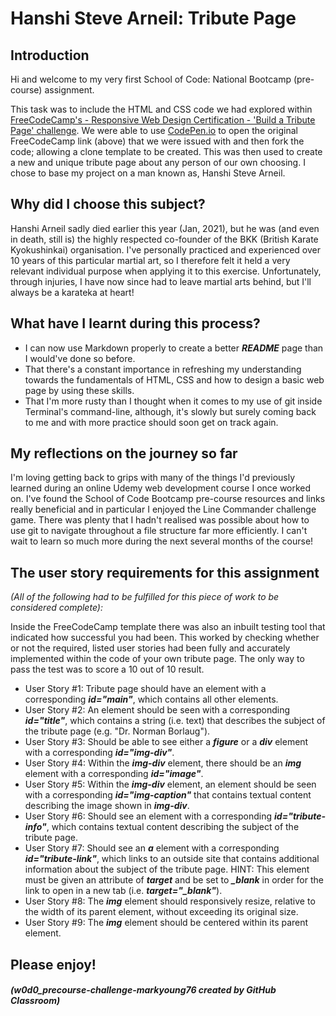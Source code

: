 # **Hanshi Steve Arneil: Tribute Page**
## Introduction
Hi and welcome to my very first School of Code: National Bootcamp (pre-course) assignment.  

This task was to include the HTML and CSS code we had explored within [FreeCodeCamp's - Responsive Web Design Certification - 'Build a Tribute Page' challenge](https://www.freecodecamp.org/learn/responsive-web-design/responsive-web-design-projects/build-a-tribute-page). We were able to use [CodePen.io](https://codepen.io) to open the original FreeCodeCamp link (above) that we were issued with and then fork the code; allowing a clone template to be created. This was then used to create a new and unique tribute page about any person of our own choosing. I chose to base my project on a man known as, Hanshi Steve Arneil.  

## Why did I choose this subject?

Hanshi Arneil sadly died earlier this year (Jan, 2021), but he was (and even in death, still is) the highly respected co-founder of the BKK (British Karate Kyokushinkai) organisation. I've personally practiced and experienced over 10 years of this particular martial art, so I therefore felt it held a very relevant individual purpose when applying it to this exercise. Unfortunately, through injuries, I have now since had to leave martial arts behind, but I'll always be a karateka at heart!

## What have I learnt during this process?

* I can now use Markdown properly to create a better _**README**_ page than I would've done so before.
* That there's a constant importance in refreshing my understanding towards the fundamentals of HTML, CSS and how to design a basic web page by using these skills.
* That I'm more rusty than I thought when it comes to my use of git inside Terminal's command-line, although, it's slowly but surely coming back to me and with more practice should soon get on track again.

## My reflections on the journey so far

I'm loving getting back to grips with many of the things I'd previously learned during an online Udemy web development course I once worked on. I've found the School of Code Bootcamp pre-course resources and links really beneficial and in particular I enjoyed the Line Commander challenge game. There was plenty that I hadn't realised was possible about how to use git to navigate throughout a file structure far more efficiently. I can't wait to learn so much more during the next several months of the course!

## The user story requirements for this assignment
_(All of the following had to be fulfilled for this piece of work to be considered complete):_  

Inside the FreeCodeCamp template there was also an inbuilt testing tool that indicated how successful you had been. This worked by checking whether or not the required, listed user stories had been fully and accurately implemented within the code of your own tribute page. The only way to pass the test was to score a 10 out of 10 result.

* User Story #1: Tribute page should have an element with a corresponding _**id="main"**_, which contains all other elements.
* User Story #2: An element should be seen with a corresponding _**id="title"**_, which contains a string (i.e. text) that describes the subject of the tribute page (e.g. "Dr. Norman Borlaug").
* User Story #3: Should be able to see either a _**figure**_ or a _**div**_ element with a corresponding _**id="img-div"**_.
* User Story #4: Within the _**img-div**_ element, there should be an _**img**_ element with a corresponding _**id="image"**_.
* User Story #5: Within the _**img-div**_ element, an element should be seen with a corresponding _**id="img-caption"**_ that contains textual content describing the image shown in _**img-div**_.
* User Story #6: Should see an element with a corresponding _**id="tribute-info"**_, which contains textual content describing the subject of the tribute page.
* User Story #7: Should see an _**a**_ element with a corresponding _**id="tribute-link"**_, which links to an outside site that contains additional information about the subject of the tribute page. HINT: This element must be given an attribute of _**target**_ and be set to _**_blank**_ in order for the link to open in a new tab (i.e. _**target="_blank"**_).
* User Story #8: The _**img**_ element should responsively resize, relative to the width of its parent element, without exceeding its original size.
* User Story #9: The _**img**_ element should be centered within its parent element.  

## Please enjoy!

##### (w0d0_precourse-challenge-markyoung76 created by GitHub Classroom)